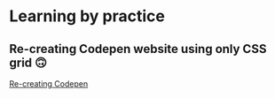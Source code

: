 # Learning by practice 
## Re-creating Codepen website using only CSS grid 🙃



[Re-creating Codepen](https://carolinafledgling.github.io/RecreatingCodepenCSSgrid/)
